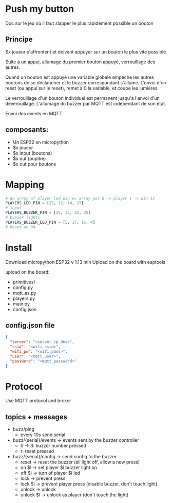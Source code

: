 # Push my button

Doc sur le jeu où il faut slapper le plus rapidement possible un bouton

## Principe

$x joueur s'affrontent et doivent appuyer sur un bouton le plus vite possible

Suite à un appui, allumage du premier bouton appuyé, verrouillage des autres.

Quand un bouton est appuyé une variable globale empeche les autres boutons de se déclancher et le buzzer correspondant s'allume. L'envoi d'un reset (ou appui sur le reset), remet à 0 la variable, et coupe les lumiéres.

Le verrouillage d'un bouton individuel est permanent jusqu'a l'envoi d'un deverouillage. L'allumage du buzzer par MQTT est independant de son état.

Envoi des events en MQTT

## composants:

* Un ESP32 en micropython
* $x joueur
* $x input (boutons)
* $x out (pupitre)
* $x out pour boutons

# Mapping

```python
# An array of player led pin ex array pos 0 -> player 1 -> pin 13
PLAYERS_LED_PIN = [13, 12, 14, 27]
# input
PLAYERS_BUZZER_PIN = [25, 33, 32, 35]
# buzzer lights
PLAYERS_BUZZER_LED_PIN = [5, 17, 16, 4]
# Reset on 34
```

# Install

Download micropython ESP32 v 1.13 min
Upload on the board with esptools

upload on the board:
* primitives/
* config.py
* mqtt_as.py
* players.py
* main.py
* config.json

## config.json file

```json
{
  "server": "<server_ip_dns>",
  "ssid": "<wifi_ssid>",
  "wifi_pw": "<wifi_pass>",
  "user": "<mqtt_user>",
  "password": "<mqtt_password>"
}
```

# Protocol

Use MQTT protocol and broker

## topics + messages

* buzz/ping
  * every 10s send serial
* buzz/{serial}/events -> events sent by the buzzer controller
  * 0 -> 3: buzzer number pressed
  * r: reset pressed
* buzz/{serial}/config -> send config to the buzzer
  * reset -> reset the buzzer (all light off, allow a new press)
  * on $i -> set player $i buzzer light on
  * off $i -> turn of player $i led
  * lock -> prevent press
  * lock $i -> prevent player press (disable buzzer, don't touch light)
  * unlock -> unlock
  * unlock $i -> unlock as player (don't touch the light)
